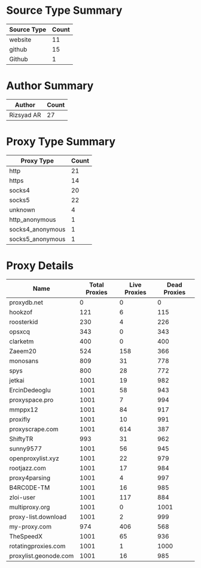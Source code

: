 # Source Type Summary

| Source Type | Count |
|-------------|-------|
| website | 11 |
| github | 15 |
| Github | 1 |


# Author Summary

| Author | Count |
|--------|-------|
| Rizsyad AR | 27 |


# Proxy Type Summary

| Proxy Type | Count |
|------------|-------|
| http | 21 |
| https | 14 |
| socks4 | 20 |
| socks5 | 22 |
| unknown | 4 |
| http_anonymous | 1 |
| socks4_anonymous | 1 |
| socks5_anonymous | 1 |


# Proxy Details

| Name | Total Proxies | Live Proxies | Dead Proxies |
|------|---------------|--------------|---------------|
| proxydb.net | 0 | 0 | 0 |
| hookzof | 121 | 6 | 115 |
| roosterkid | 230 | 4 | 226 |
| opsxcq | 343 | 0 | 343 |
| clarketm | 400 | 0 | 400 |
| Zaeem20 | 524 | 158 | 366 |
| monosans | 809 | 31 | 778 |
| spys | 800 | 28 | 772 |
| jetkai | 1001 | 19 | 982 |
| ErcinDedeoglu | 1001 | 58 | 943 |
| proxyspace.pro | 1001 | 7 | 994 |
| mmppx12 | 1001 | 84 | 917 |
| proxifly | 1001 | 10 | 991 |
| proxyscrape.com | 1001 | 614 | 387 |
| ShiftyTR | 993 | 31 | 962 |
| sunny9577 | 1001 | 56 | 945 |
| openproxylist.xyz | 1001 | 22 | 979 |
| rootjazz.com | 1001 | 17 | 984 |
| proxy4parsing | 1001 | 4 | 997 |
| B4RC0DE-TM | 1001 | 16 | 985 |
| zloi-user | 1001 | 117 | 884 |
| multiproxy.org | 1001 | 0 | 1001 |
| proxy-list.download | 1001 | 2 | 999 |
| my-proxy.com | 974 | 406 | 568 |
| TheSpeedX | 1001 | 65 | 936 |
| rotatingproxies.com | 1001 | 1 | 1000 |
| proxylist.geonode.com | 1001 | 16 | 985 |
